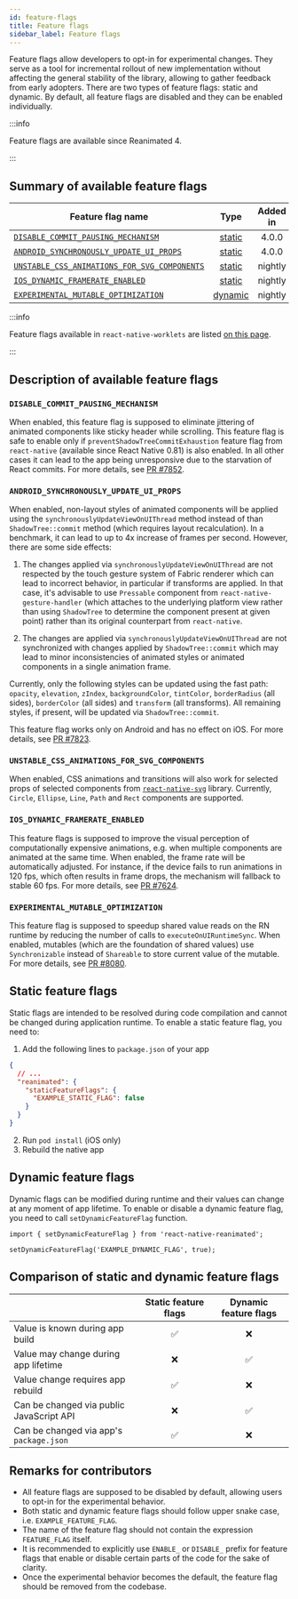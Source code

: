 ```yaml
---
id: feature-flags
title: Feature flags
sidebar_label: Feature flags
---
```


Feature flags allow developers to opt-in for experimental changes. They serve as a tool for incremental rollout of new implementation without affecting the general stability of the library, allowing to gather feedback from early adopters. There are two types of feature flags: static and dynamic. By default, all feature flags are disabled and they can be enabled individually.

:::info

Feature flags are available since Reanimated 4.

:::

## Summary of available feature flags

| Feature flag name                                                                           |               Type                | Added in | Removed in | Default value |
| ------------------------------------------------------------------------------------------- | :-------------------------------: | :------: | :--------: | :-----------: |
| [`DISABLE_COMMIT_PAUSING_MECHANISM`](#disable_commit_pausing_mechanism)                     |  [static](#static-feature-flags)  |  4.0.0   |  &ndash;   |    `false`    |
| [`ANDROID_SYNCHRONOUSLY_UPDATE_UI_PROPS`](#android_synchronously_update_ui_props)           |  [static](#static-feature-flags)  |  4.0.0   |  &ndash;   |    `false`    |
| [`UNSTABLE_CSS_ANIMATIONS_FOR_SVG_COMPONENTS`](#unstable_css_animations_for_svg_components) |  [static](#static-feature-flags)  | nightly  |  &ndash;   |    `false`    |
| [`IOS_DYNAMIC_FRAMERATE_ENABLED`](#ios_dynamic_framerate_enabled)                           |  [static](#static-feature-flags)  | nightly  |  &ndash;   |    `false`    |
| [`EXPERIMENTAL_MUTABLE_OPTIMIZATION`](#experimental_mutable_optimization)                   | [dynamic](#dynamic-feature-flags) | nightly  |  &ndash;   |    `false`    |

:::info

Feature flags available in `react-native-worklets` are listed [on this page](https://docs.swmansion.com/react-native-worklets/docs/guides/feature-flags).

:::

## Description of available feature flags

### `DISABLE_COMMIT_PAUSING_MECHANISM`

When enabled, this feature flag is supposed to eliminate jittering of animated components like sticky header while scrolling. This feature flag is safe to enable only if `preventShadowTreeCommitExhaustion` feature flag from `react-native` (available since React Native 0.81) is also enabled. In all other cases it can lead to the app being unresponsive due to the starvation of React commits. For more details, see [PR #7852](https://github.com/software-mansion/react-native-reanimated/pull/7852).

### `ANDROID_SYNCHRONOUSLY_UPDATE_UI_PROPS`

When enabled, non-layout styles of animated components will be applied using the `synchronouslyUpdateViewOnUIThread` method instead of than `ShadowTree::commit` method (which requires layout recalculation). In a benchmark, it can lead to up to 4x increase of frames per second. However, there are some side effects:

1. The changes applied via `synchronouslyUpdateViewOnUIThread` are not respected by the touch gesture system of Fabric renderer which can lead to incorrect behavior, in particular if transforms are applied. In that case, it's advisable to use `Pressable` component from `react-native-gesture-handler` (which attaches to the underlying platform view rather than using `ShadowTree` to determine the component present at given point) rather than its original counterpart from `react-native`.

2. The changes are applied via `synchronouslyUpdateViewOnUIThread` are not synchronized with changes applied by `ShadowTree::commit` which may lead to minor inconsistencies of animated styles or animated components in a single animation frame.

Currently, only the following styles can be updated using the fast path: `opacity`, `elevation`, `zIndex`, `backgroundColor`, `tintColor`, `borderRadius` (all sides), `borderColor` (all sides) and `transform` (all transforms). All remaining styles, if present, will be updated via `ShadowTree::commit`.

This feature flag works only on Android and has no effect on iOS. For more details, see [PR #7823](https://github.com/software-mansion/react-native-reanimated/pull/7823).

### `UNSTABLE_CSS_ANIMATIONS_FOR_SVG_COMPONENTS`

When enabled, CSS animations and transitions will also work for selected props of selected components from [`react-native-svg`](https://github.com/software-mansion/react-native-svg) library. Currently, `Circle`, `Ellipse`, `Line`, `Path` and `Rect` components are supported.

### `IOS_DYNAMIC_FRAMERATE_ENABLED`

This feature flags is supposed to improve the visual perception of computationally expensive animations, e.g. when multiple components are animated at the same time. When enabled, the frame rate will be automatically adjusted. For instance, if the device fails to run animations in 120 fps, which often results in frame drops, the mechanism will fallback to stable 60 fps. For more details, see [PR #7624](https://github.com/software-mansion/react-native-reanimated/pull/7624).

### `EXPERIMENTAL_MUTABLE_OPTIMIZATION`

This feature flag is supposed to speedup shared value reads on the RN runtime by reducing the number of calls to `executeOnUIRuntimeSync`. When enabled, mutables (which are the foundation of shared values) use `Synchronizable` instead of `Shareable` to store current value of the mutable. For more details, see [PR #8080](https://github.com/software-mansion/react-native-reanimated/pull/8080).

## Static feature flags

Static flags are intended to be resolved during code compilation and cannot be changed during application runtime. To enable a static feature flag, you need to:

1. Add the following lines to `package.json` of your app

```json
{
  // ...
  "reanimated": {
    "staticFeatureFlags": {
      "EXAMPLE_STATIC_FLAG": false
    }
  }
}
```

2. Run `pod install` (iOS only)
3. Rebuild the native app

## Dynamic feature flags

Dynamic flags can be modified during runtime and their values can change at any moment of app lifetime. To enable or disable a dynamic feature flag, you need to call `setDynamicFeatureFlag` function.

```tsx
import { setDynamicFeatureFlag } from 'react-native-reanimated';

setDynamicFeatureFlag('EXAMPLE_DYNAMIC_FLAG', true);
```

## Comparison of static and dynamic feature flags

|                                          | Static feature flags | Dynamic feature flags |
| ---------------------------------------- | :------------------: | :-------------------: |
| Value is known during app build          |          ✅          |          ❌           |
| Value may change during app lifetime     |          ❌          |          ✅           |
| Value change requires app rebuild        |          ✅          |          ❌           |
| Can be changed via public JavaScript API |          ❌          |          ✅           |
| Can be changed via app's `package.json`  |          ✅          |          ❌           |

## Remarks for contributors

- All feature flags are supposed to be disabled by default, allowing users to opt-in for the experimental behavior.
- Both static and dynamic feature flags should follow upper snake case, i.e. `EXAMPLE_FEATURE_FLAG`.
- The name of the feature flag should not contain the expression `FEATURE_FLAG` itself.
- It is recommended to explicitly use `ENABLE_` or `DISABLE_` prefix for feature flags that enable or disable certain parts of the code for the sake of clarity.
- Once the experimental behavior becomes the default, the feature flag should be removed from the codebase.
